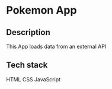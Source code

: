 # Pokemon App

## Description
This App loads data from an external API

## Tech stack
HTML
CSS
JavaScript
